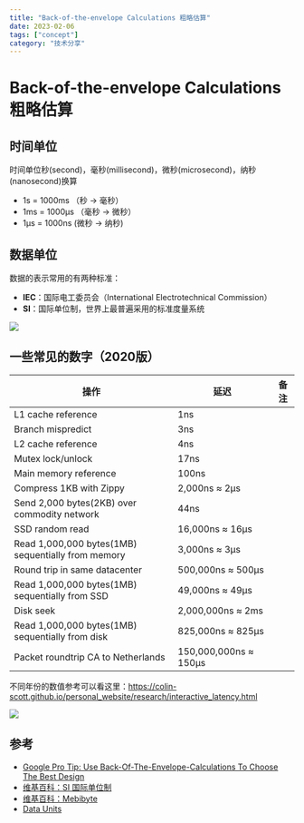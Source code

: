 ```yaml
---
title: "Back-of-the-envelope Calculations 粗略估算"
date: 2023-02-06
tags: ["concept"]
category: "技术分享"
---
```

# Back-of-the-envelope Calculations 粗略估算

## 时间单位

时间单位秒(second)，毫秒(millisecond)，微秒(microsecond)，纳秒(nanosecond)换算

- 1s = 1000ms （秒 -> 毫秒）
- 1ms = 1000μs （毫秒 -> 微秒）
- 1μs = 1000ns (微秒 -> 纳秒)

## 数据单位

数据的表示常用的有两种标准：

- **IEC**：国际电工委员会（International Electrotechnical Commission）
- **SI**：国际单位制，世界上最普遍采用的标准度量系统

![](https://ssl.aicode.cc/mweb/20240812/16756685292793.jpg)

## 一些常见的数字（2020版）

| 操作                                   | 延迟          | 备注 |
|----------------------------------------|---------------|------|
| L1 cache reference                     | 1ns           |      |
| Branch mispredict                      | 3ns           |      |
| L2 cache reference                     | 4ns           |      |
| Mutex lock/unlock                      | 17ns          |      |
| Main memory reference                  | 100ns         |      |
| Compress 1KB with Zippy                | 2,000ns ≈ 2μs  |      |
| Send 2,000 bytes(2KB) over commodity network | 44ns          |      |
| SSD random read                        | 16,000ns ≈ 16μs |      |
| Read 1,000,000 bytes(1MB) sequentially from memory | 3,000ns ≈ 3μs |      |
| Round trip in same datacenter | 500,000ns ≈ 500μs |      |
| Read 1,000,000 bytes(1MB) sequentially from SSD | 49,000ns ≈ 49μs |      |
| Disk seek | 2,000,000ns ≈ 2ms |      |
| Read 1,000,000 bytes(1MB) sequentially from disk | 825,000ns ≈ 825μs |  |
| Packet roundtrip CA to Netherlands | 150,000,000ns ≈ 150μs |  |

不同年份的数值参考可以看这里：https://colin-scott.github.io/personal_website/research/interactive_latency.html

![](https://ssl.aicode.cc/mweb/20240812/16756707478520.jpg)

## 参考

- [Google Pro Tip: Use Back-Of-The-Envelope-Calculations To Choose The Best Design](http://highscalability.com/blog/2011/1/26/google-pro-tip-use-back-of-the-envelope-calculations-to-choo.html)
- [维基百科：SI 国际单位制](https://zh.wikipedia.org/zh-cn/%E5%9B%BD%E9%99%85%E5%8D%95%E4%BD%8D%E5%88%B6)
- [维基百科：Mebibyte](https://zh.wikipedia.org/zh-cn/Mebibyte)
- [Data Units](http://wiki.webperfect.ch/index.php?title=Data_Units)
